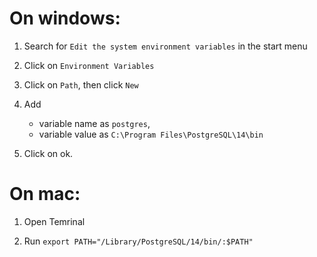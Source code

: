 # On windows:

1. Search for `Edit the system environment variables` in the start menu

2. Click on `Environment Variables`

3. Click on `Path`, then click `New`

4. Add 
    - variable name as `postgres`, 
    - variable value as `C:\Program Files\PostgreSQL\14\bin`

5. Click on ok. 


# On mac: 

1. Open Temrinal 

2. Run `export PATH="/Library/PostgreSQL/14/bin/:$PATH"`